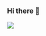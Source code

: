 ### Hi there 👋
<a href="https://manher.tistory.com/?page=1" target="_blank"><img src="https://img.shields.io/badge/CC0000?style= flat&logo=#000000&logoColor=003333"/></a>
<!--
**i3amero/i3amero** is a ✨ _special_ ✨ repository because its `README.md` (this file) appears on your GitHub profile.

Here are some ideas to get you started:

- 🔭 I’m currently working on ...
- 🌱 I’m currently learning ...
- 👯 I’m looking to collaborate on ...
- 🤔 I’m looking for help with ...
- 💬 Ask me about ...
- 📫 How to reach me: ...
- 😄 Pronouns: ...
- ⚡ Fun fact: ...
-->
